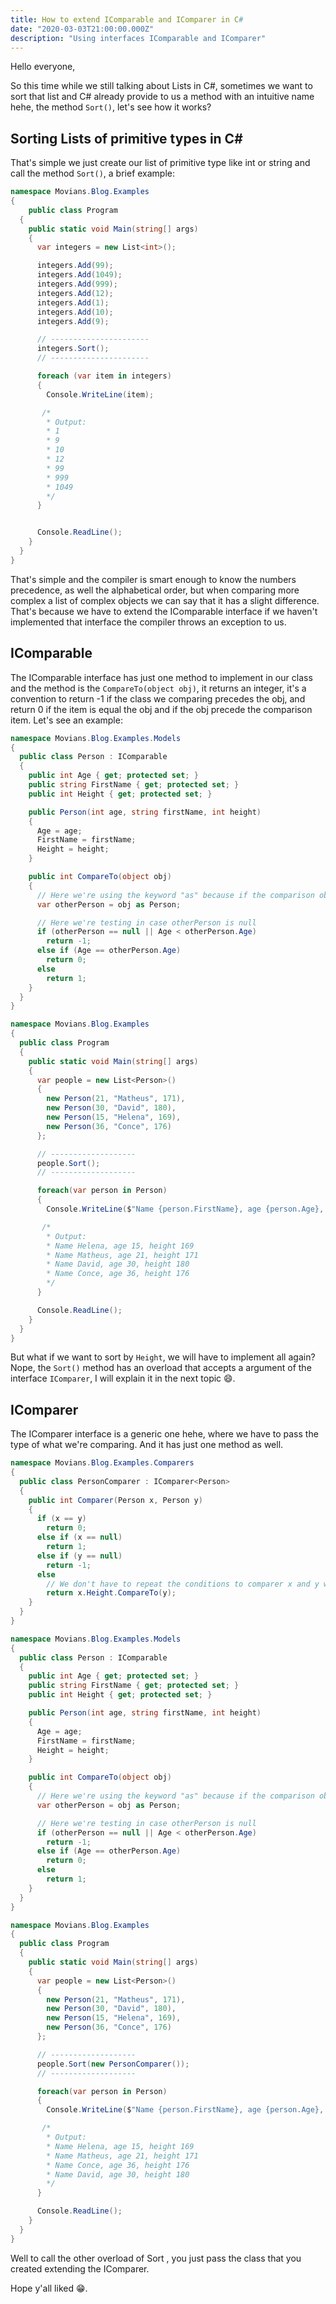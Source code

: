 ```yaml
---
title: How to extend IComparable and IComparer in C#
date: "2020-03-03T21:00:00.000Z"
description: "Using interfaces IComparable and IComparer"
---
```

Hello everyone,

So this time while we still talking about Lists in C#, sometimes we want to sort that list and C# already provide to us a method with an intuitive name hehe, the method `Sort()`, let's see how it works?

## Sorting Lists of primitive types in C#
That's simple we just create our list of primitive type like int or string and call the method `Sort()`, a brief example:

```csharp
namespace Movians.Blog.Examples
{
    public class Program
  {
    public static void Main(string[] args)
    {
      var integers = new List<int>();

      integers.Add(99);
      integers.Add(1049);
      integers.Add(999);
      integers.Add(12);
      integers.Add(1);
      integers.Add(10);
      integers.Add(9);

      // ----------------------
      integers.Sort();
      // ----------------------

      foreach (var item in integers)
      {
        Console.WriteLine(item);

       /*
        * Output:
        * 1
        * 9
        * 10
        * 12
        * 99
        * 999
        * 1049
        */
      }


      Console.ReadLine();
    }
  }
}
```

That's simple and the compiler is smart enough to know the numbers precedence, as well the alphabetical order, but when comparing more complex a list of complex objects we can say that it has a slight difference. That's because we have to extend the IComparable interface if we haven't implemented that interface the compiler throws an exception to us.

## IComparable
The IComparable interface has just one method to implement in our class and the method is the `CompareTo(object obj)`, it returns an integer, it's a convention to return -1 if the class we comparing precedes the obj, and return 0 if the item is equal the obj and if the obj precede the comparison item. Let's see an example:

```csharp
namespace Movians.Blog.Examples.Models
{
  public class Person : IComparable
  {
    public int Age { get; protected set; }
    public string FirstName { get; protected set; }
    public int Height { get; protected set; }

    public Person(int age, string firstName, int height)
    {
      Age = age;
      FirstName = firstName;
      Height = height;
    }

    public int CompareTo(object obj)
    {
      // Here we're using the keyword "as" because if the comparison obj is null it'll not throw a exception to us and set otherPerson as null.
      var otherPerson = obj as Person;

      // Here we're testing in case otherPerson is null
      if (otherPerson == null || Age < otherPerson.Age)
        return -1;
      else if (Age == otherPerson.Age)
        return 0;
      else 
        return 1;
    }
  }
}

namespace Movians.Blog.Examples
{
  public class Program
  {
    public static void Main(string[] args)
    {
      var people = new List<Person>()
      {
        new Person(21, "Matheus", 171),
        new Person(30, "David", 180),
        new Person(15, "Helena", 169),
        new Person(36, "Conce", 176)
      };

      // -------------------
      people.Sort();
      // -------------------

      foreach(var person in Person)
      {
        Console.WriteLine($"Name {person.FirstName}, age {person.Age}, height {person.Height}");

       /*
        * Output:
        * Name Helena, age 15, height 169
        * Name Matheus, age 21, height 171
        * Name David, age 30, height 180
        * Name Conce, age 36, height 176
        */
      }

      Console.ReadLine();
    }
  }
}
```

But what if we want to sort by `Height`, we will have to implement all again? Nope, the `Sort()` method has an overload that accepts a argument of the interface `IComparer`, I will explain it in the next topic 😄.

## IComparer
The IComparer interface is a generic one hehe, where we have to pass the type of what we're comparing. And it has just one method as well.

```csharp
namespace Movians.Blog.Examples.Comparers
{
  public class PersonComparer : IComparer<Person>
  {
    public int Comparer(Person x, Person y)
    {
      if (x == y)
        return 0;
      else if (x == null)
        return 1;
      else if (y == null)
        return -1;
      else
        // We don't have to repeat the conditions to comparer x and y when the values aren't null because all the primitive types already extends IComparable and the Microsoft team already implemented it to us :)
        return x.Height.CompareTo(y);
    }
  }
}

namespace Movians.Blog.Examples.Models
{
  public class Person : IComparable
  {
    public int Age { get; protected set; }
    public string FirstName { get; protected set; }
    public int Height { get; protected set; }

    public Person(int age, string firstName, int height)
    {
      Age = age;
      FirstName = firstName;
      Height = height;
    }

    public int CompareTo(object obj)
    {
      // Here we're using the keyword "as" because if the comparison obj is null it'll not throw a exception to us and set otherPerson as null.
      var otherPerson = obj as Person;

      // Here we're testing in case otherPerson is null
      if (otherPerson == null || Age < otherPerson.Age)
        return -1;
      else if (Age == otherPerson.Age)
        return 0;
      else 
        return 1;
    }
  }
}

namespace Movians.Blog.Examples
{
  public class Program
  {
    public static void Main(string[] args)
    {
      var people = new List<Person>()
      {
        new Person(21, "Matheus", 171),
        new Person(30, "David", 180),
        new Person(15, "Helena", 169),
        new Person(36, "Conce", 176)
      };

      // -------------------
      people.Sort(new PersonComparer());
      // -------------------

      foreach(var person in Person)
      {
        Console.WriteLine($"Name {person.FirstName}, age {person.Age}, height {person.Height}");

       /*
        * Output:
        * Name Helena, age 15, height 169
        * Name Matheus, age 21, height 171
        * Name Conce, age 36, height 176
        * Name David, age 30, height 180
        */
      }

      Console.ReadLine();
    }
  }
}
```
Well to call the other overload of Sort , you just pass the class that you created extending the IComparer.

Hope y'all liked 😁.